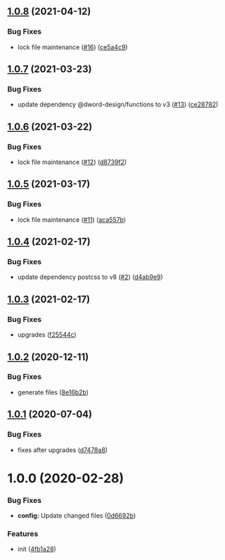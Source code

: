 ## [1.0.8](https://github.com/dword-design/postcss-link-area/compare/v1.0.7...v1.0.8) (2021-04-12)


### Bug Fixes

* lock file maintenance ([#16](https://github.com/dword-design/postcss-link-area/issues/16)) ([ce5a4c9](https://github.com/dword-design/postcss-link-area/commit/ce5a4c9714e6e5df41e06aac38d7a8e737e3130d))

## [1.0.7](https://github.com/dword-design/postcss-link-area/compare/v1.0.6...v1.0.7) (2021-03-23)


### Bug Fixes

* update dependency @dword-design/functions to v3 ([#13](https://github.com/dword-design/postcss-link-area/issues/13)) ([ce28782](https://github.com/dword-design/postcss-link-area/commit/ce28782a6b6c6293e3e4612e416505af0d909851))

## [1.0.6](https://github.com/dword-design/postcss-link-area/compare/v1.0.5...v1.0.6) (2021-03-22)


### Bug Fixes

* lock file maintenance ([#12](https://github.com/dword-design/postcss-link-area/issues/12)) ([d8739f2](https://github.com/dword-design/postcss-link-area/commit/d8739f289dfe0dfcfd4ee143e47e8aceb25bef5f))

## [1.0.5](https://github.com/dword-design/postcss-link-area/compare/v1.0.4...v1.0.5) (2021-03-17)


### Bug Fixes

* lock file maintenance ([#11](https://github.com/dword-design/postcss-link-area/issues/11)) ([aca557b](https://github.com/dword-design/postcss-link-area/commit/aca557b0e03c154bf39ad4bbb7c0caee87a02a15))

## [1.0.4](https://github.com/dword-design/postcss-link-area/compare/v1.0.3...v1.0.4) (2021-02-17)


### Bug Fixes

* update dependency postcss to v8 ([#2](https://github.com/dword-design/postcss-link-area/issues/2)) ([d4ab9e9](https://github.com/dword-design/postcss-link-area/commit/d4ab9e9375c5594743473187795b28e9c44ebfb4))

## [1.0.3](https://github.com/dword-design/postcss-link-area/compare/v1.0.2...v1.0.3) (2021-02-17)


### Bug Fixes

* upgrades ([f25544c](https://github.com/dword-design/postcss-link-area/commit/f25544c365bc20f5bd9c2046e5f3b4dbd5be848e))

## [1.0.2](https://github.com/dword-design/postcss-link-area/compare/v1.0.1...v1.0.2) (2020-12-11)


### Bug Fixes

* generate files ([8e16b2b](https://github.com/dword-design/postcss-link-area/commit/8e16b2bb5077e672efa82cfa79e02f03d5916b40))

## [1.0.1](https://github.com/dword-design/postcss-link-area/compare/v1.0.0...v1.0.1) (2020-07-04)


### Bug Fixes

* fixes after upgrades ([d7478a8](https://github.com/dword-design/postcss-link-area/commit/d7478a8f4e6662d9340d04fe43d67351a2bdd127))

# 1.0.0 (2020-02-28)


### Bug Fixes

* **config:** Update changed files ([0d6692b](https://github.com/dword-design/postcss-link-area/commit/0d6692ba14ea720d325a9428ba8ff8e536e44ce4))


### Features

* init ([4fb1a28](https://github.com/dword-design/postcss-link-area/commit/4fb1a28fc78d7292180084d787037c0c7806996a))
